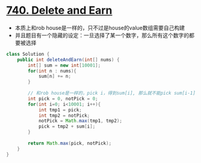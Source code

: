 # [740. Delete and Earn](https://leetcode.com/problems/delete-and-earn/)

* 本质上和rob house是一样的，只不过是house的value数组需要自己构建
* 并且题目有一个隐藏的设定：一旦选择了某一个数字，那么所有这个数字的都要被选择

```java
class Solution {
    public int deleteAndEarn(int[] nums) {
        int[] sum = new int[10001];
        for(int n : nums){
            sum[n] += n;
        }
        
        // 和rob house是一样的，pick i，得到sum[i], 那么就不能pick sum[i-1] 和sum[i+1]
        int pick = 0, notPick = 0;
        for(int i=0; i<10001; i++){
            int tmp1 = pick;
            int tmp2 = notPick;
            notPick = Math.max(tmp1, tmp2);
            pick = tmp2 + sum[i];
        }
        
        return Math.max(pick, notPick);
    }
}

```
